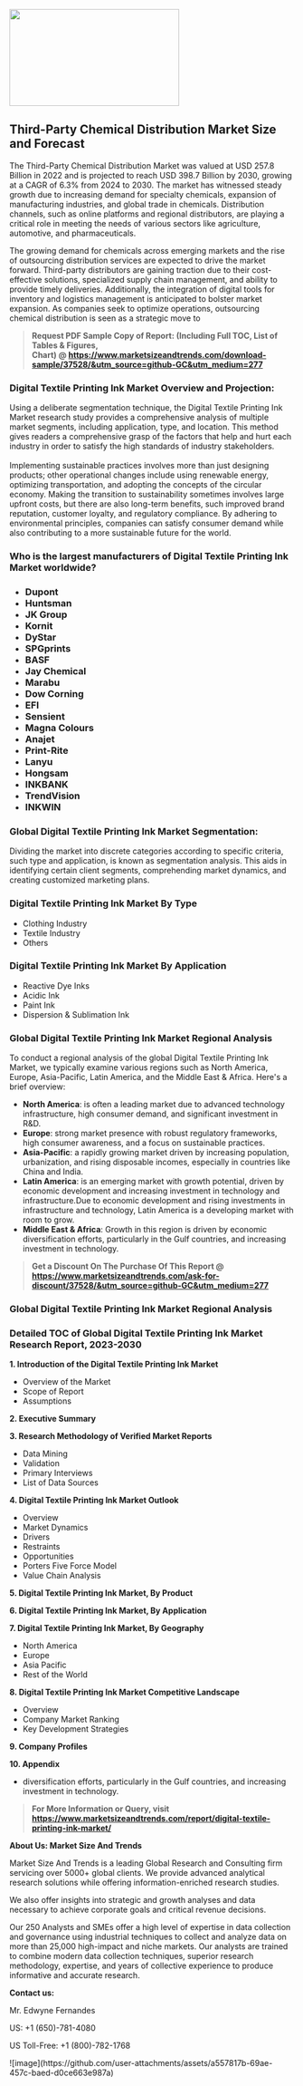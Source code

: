 <p><img class="alignnone size-medium wp-image-20088" src="https://ffe5etoiles.com/wp-content/uploads/2024/12/MST1-300x171.png" alt="" width="300" height="171" /></p><h2>Third-Party Chemical Distribution Market Size and Forecast</h2><p>The Third-Party Chemical Distribution Market was valued at USD 257.8 Billion in 2022 and is projected to reach USD 398.7 Billion by 2030, growing at a CAGR of 6.3% from 2024 to 2030. The market has witnessed steady growth due to increasing demand for specialty chemicals, expansion of manufacturing industries, and global trade in chemicals. Distribution channels, such as online platforms and regional distributors, are playing a critical role in meeting the needs of various sectors like agriculture, automotive, and pharmaceuticals.</p><p>The growing demand for chemicals across emerging markets and the rise of outsourcing distribution services are expected to drive the market forward. Third-party distributors are gaining traction due to their cost-effective solutions, specialized supply chain management, and ability to provide timely deliveries. Additionally, the integration of digital tools for inventory and logistics management is anticipated to bolster market expansion. As companies seek to optimize operations, outsourcing chemical distribution is seen as a strategic move to </p><blockquote id="" class=""><strong>Request PDF Sample Copy of Report: (Including Full TOC, List of Tables &amp; Figures, Chart)&nbsp;@&nbsp;<strong><a href="https://www.marketsizeandtrends.com/download-sample/37528/&utm_source=github-GC&utm_medium=277" target="_blank">https://www.marketsizeandtrends.com/download-sample/37528/&utm_source=github-GC&utm_medium=277</a></strong></strong></blockquote><h3 id="" class="">Digital Textile Printing Ink Market&nbsp;Overview and Projection:</h3><p id="" class="">Using a deliberate segmentation technique, the Digital Textile Printing Ink Market research study provides a comprehensive analysis of multiple market segments, including application, type, and location. This method gives readers a comprehensive grasp of the factors that help and hurt each industry in order to satisfy the high standards of industry stakeholders. <br /> <br />Implementing sustainable practices involves more than just designing products; other operational changes include using renewable energy, optimizing transportation, and adopting the concepts of the circular economy. Making the transition to sustainability sometimes involves large upfront costs, but there are also long-term benefits, such improved brand reputation, customer loyalty, and regulatory compliance. By adhering to environmental principles, companies can satisfy consumer demand while also contributing to a more sustainable future for the world.</p><h3 id="" class="">Who is the largest manufacturers of&nbsp;Digital Textile Printing Ink Market worldwide?</h3><h3 class=""><p><ul><li>Dupont </li><li> Huntsman </li><li> JK Group </li><li> Kornit </li><li> DyStar </li><li> SPGprints </li><li> BASF </li><li> Jay Chemical </li><li> Marabu </li><li> Dow Corning </li><li> EFI </li><li> Sensient </li><li> Magna Colours </li><li> Anajet </li><li> Print-Rite </li><li> Lanyu </li><li> Hongsam </li><li> INKBANK </li><li> TrendVision </li><li> INKWIN</li></ul></p></h3><h3 id="" class="">Global&nbsp;Digital Textile Printing Ink Market Segmentation:</h3><p id="" class="">Dividing the market into discrete categories according to specific criteria, such type and application, is known as segmentation analysis. This aids in identifying certain client segments, comprehending market dynamics, and creating customized marketing plans.</p><h3 id="" class="">Digital Textile Printing Ink Market&nbsp;By Type</h3><p><p><ul><li>Clothing Industry </li><li> Textile Industry </li><li> Others</p></li></ul></p></p><h3 id="" class="">Digital Textile Printing Ink Market&nbsp;By Application</h3><p class=""><p><ul><li>Reactive Dye Inks </li><li> Acidic Ink </li><li> Paint Ink </li><li> Dispersion & Sublimation Ink</li></ul></p></p><h3 id="" class="">Global Digital Textile Printing Ink Market Regional Analysis</h3><p id="" class="">To conduct a regional analysis of the global Digital Textile Printing Ink Market, we typically examine various regions such as North America, Europe, Asia-Pacific, Latin America, and the Middle East &amp; Africa. Here's a brief overview:</p><ul><li><strong>North America</strong>: is often a leading market due to advanced technology infrastructure, high consumer demand, and significant investment in R&amp;D.</li><li><strong>Europe</strong>: strong market presence with robust regulatory frameworks, high consumer awareness, and a focus on sustainable practices.</li><li><strong>Asia-Pacific</strong>: a rapidly growing market driven by increasing population, urbanization, and rising disposable incomes, especially in countries like China and India.</li><li><strong>Latin America</strong>: is an emerging market with growth potential, driven by economic development and increasing investment in technology and infrastructure.Due to economic development and rising investments in infrastructure and technology, Latin America is a developing market with room to grow.</li><li><strong>Middle East &amp; Africa</strong>: Growth in this region is driven by economic diversification efforts, particularly in the Gulf countries, and increasing investment in technology.</li></ul><blockquote id="" class=""><strong>Get a Discount On The Purchase Of This Report @ <strong><a href="https://www.marketsizeandtrends.com/ask-for-discount/37528/&utm_source=github-GC&utm_medium=277" target="_blank">https://www.marketsizeandtrends.com/ask-for-discount/37528/&utm_source=github-GC&utm_medium=277</a></strong></strong></blockquote><h3 id="" class="">Global Digital Textile Printing Ink Market Regional Analysis</h3><h3 id="" class="">Detailed TOC of Global Digital Textile Printing Ink Market Research Report, 2023-2030</h3><p id="" class=""><strong>1. Introduction of the Digital Textile Printing Ink Market</strong></p><ul><li>Overview of the Market</li><li>Scope of Report</li><li>Assumptions</li></ul><p id="" class=""><strong>2. Executive Summary</strong></p><p id="" class=""><strong>3. Research Methodology of Verified Market Reports</strong></p><ul><li>Data Mining</li><li>Validation</li><li>Primary Interviews</li><li>List of Data Sources</li></ul><p id="" class=""><strong>4. Digital Textile Printing Ink Market Outlook</strong></p><ul><li>Overview</li><li>Market Dynamics</li><li>Drivers</li><li>Restraints</li><li>Opportunities</li><li>Porters Five Force Model</li><li>Value Chain Analysis</li></ul><p id="" class=""><strong>5. Digital Textile Printing Ink Market, By Product</strong></p><p id="" class=""><strong>6. Digital Textile Printing Ink Market, By Application</strong></p><p id="" class=""><strong>7. Digital Textile Printing Ink Market, By Geography</strong></p><ul><li>North America</li><li>Europe</li><li>Asia Pacific</li><li>Rest of the World</li></ul><p id="" class=""><strong>8. Digital Textile Printing Ink Market Competitive Landscape</strong></p><ul><li>Overview</li><li>Company Market Ranking</li><li>Key Development Strategies</li></ul><p id="" class=""><strong>9. Company Profiles</strong></p><p id="" class=""><strong>10. Appendix</strong></p><ul><li>diversification efforts, particularly in the Gulf countries, and increasing investment in technology.</li></ul><blockquote id="" class=""><strong>For More Information or Query, visit <strong><strong><a href="https://www.marketsizeandtrends.com/report/digital-textile-printing-ink-market/" target="_blank">https://www.marketsizeandtrends.com/report/digital-textile-printing-ink-market/</a></strong></strong></strong></blockquote><p id="" class=""><strong>About Us: Market Size And Trends</strong></p><p id="" class="">Market Size And Trends is a leading Global Research and Consulting firm servicing over 5000+ global clients. We provide advanced analytical research solutions while offering information-enriched research studies.</p><p id="" class="">We also offer insights into strategic and growth analyses and data necessary to achieve corporate goals and critical revenue decisions.</p><p id="" class="">Our 250 Analysts and SMEs offer a high level of expertise in data collection and governance using industrial techniques to collect and analyze data on more than 25,000 high-impact and niche markets. Our analysts are trained to combine modern data collection techniques, superior research methodology, expertise, and years of collective experience to produce informative and accurate research.</p><p id="" class=""><strong>Contact us:</strong></p><p id="" class="">Mr. Edwyne Fernandes</p><p id="" class="">US: +1 (650)-781-4080</p><p id="" class="">US Toll-Free: +1 (800)-782-1768</p>
![image](https://github.com/user-attachments/assets/a557817b-69ae-457c-baed-d0ce663e987a)
